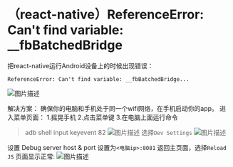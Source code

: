 #  （react-native）ReferenceError: Can't find variable: __fbBatchedBridge

把react-native运行Android设备上的时候出现错误：
```
ReferenceError: Can't find variable: __fbBatchedBridge...
```
![图片描述][1]

解决方案：
确保你的电脑和手机处于同一个wifi网络，在手机启动你的app。
进入菜单页面：
1.摇晃手机
2.点击菜单键
3.在电脑上面运行命令
>adb shell input keyevent 82
![图片描述][2]
选择`Dev Settings`
![图片描述][3]

设置 Debug server host & port
设置为`<电脑ip>:8081`
返回主页面，选择`Reload JS`
页面显示正常:
![图片描述][4]


  [1]: /img/bVsYKm
  [2]: /img/bVsYKu
  [3]: /img/bVsYKw
  [4]: /img/bVsYKy



